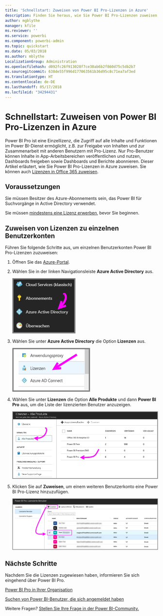 ```yaml
---
title: 'Schnellstart: Zuweisen von Power BI Pro-Lizenzen in Azure'
description: Finden Sie heraus, wie Sie Power BI Pro-Lizenzen zuweisen, damit Ihre Benutzer auf alle Inhalte und Funktionen im Power BI-Dienst zugreifen können.
author: mgblythe
manager: kfile
ms.reviewer: ''
ms.service: powerbi
ms.component: powerbi-admin
ms.topic: quickstart
ms.date: 05/03/2018
ms.author: mblythe
LocalizationGroup: Administration
ms.openlocfilehash: d092fc26f913028f7ce30ab6b2f860d75c5db2b7
ms.sourcegitcommit: 638de55f996d177063561b36d95c8c71ea7af3ed
ms.translationtype: HT
ms.contentlocale: de-DE
ms.lasthandoff: 05/17/2018
ms.locfileid: "34294431"
---
```

# <a name="quickstart-assign-power-bi-pro-licenses-in-azure"></a>Schnellstart: Zuweisen von Power BI Pro-Lizenzen in Azure

Power BI Pro ist eine Einzellizenz, die Zugriff auf alle Inhalte und Funktionen im Power BI-Dienst ermöglicht, z.B. zur Freigabe von Inhalten und zur Zusammenarbeit mit anderen Benutzern mit Pro-Lizenz. Nur Pro-Benutzer können Inhalte in App-Arbeitsbereichen veröffentlichen und nutzen, Dashboards freigeben sowie Dashboards und Berichte abonnieren. Dieser Artikel erläutert, wie Sie Power BI Pro-Lizenzen in Azure zuweisen. Sie können auch [Lizenzen in Office 365 zuweisen](service-admin-assigning-power-bi-pro-licenses.md).


## <a name="prerequisites"></a>Voraussetzungen

Sie müssen Besitzer des Azure-Abonnements sein, das Power BI für Suchvorgänge in Active Directory verwendet.

Sie müssen [mindestens eine Lizenz erwerben](service-admin-purchasing-power-bi-pro.md), bevor Sie beginnen.


## <a name="assign-licenses-to-individual-user-accounts"></a>Zuweisen von Lizenzen zu einzelnen Benutzerkonten

Führen Sie folgende Schritte aus, um einzelnen Benutzerkonten Power BI Pro-Lizenzen zuzuweisen:

1. Öffnen Sie das [Azure-Portal](https://ms.portal.azure.com/#@microsoft.onmicrosoft.com/dashboard/private/39bc3cf7-31a4-43f6-954c-f2d69ca2f0). 

2. Wählen Sie in der linken Navigationsleiste **Azure Active Directory** aus.

    ![Azure Active Directory](media/service-admin-assigning-power-bi-pro-licenses-azure/service-assigning-power-bi-pro-licenses-01.png)

3. Wählen Sie unter **Azure Active Directory** die Option **Lizenzen** aus.

    ![Lizenzen](media/service-admin-assigning-power-bi-pro-licenses-azure/service-assigning-power-bi-pro-licenses-02.png)

4. Wählen Sie unter **Lizenzen** die Option **Alle Produkte** und dann **Power BI Pro** aus, um die Liste der lizenzierten Benutzer anzuzeigen.

    ![Lizenzen – alle Produkte](media/service-admin-assigning-power-bi-pro-licenses-azure/service-assigning-power-bi-pro-licenses-03.png)

5. Klicken Sie auf **Zuweisen**, um einem weiteren Benutzerkonto eine Power BI Pro-Lizenz hinzuzufügen.

    ![Zuweisen einer Lizenz](media/service-admin-assigning-power-bi-pro-licenses-azure/service-assigning-power-bi-pro-licenses-04.png)


## <a name="next-steps"></a>Nächste Schritte

Nachdem Sie die Lizenzen zugewiesen haben, informieren Sie sich eingehend über Power BI Pro.

[Power BI Pro in Ihrer Organisation](service-admin-power-bi-pro-in-your-organization.md)

[Suchen von Power BI-Benutzer, die sich angemeldet haben](service-admin-access-usage.md)

Weitere Fragen? [Stellen Sie Ihre Frage in der Power BI-Community.](https://community.powerbi.com/)